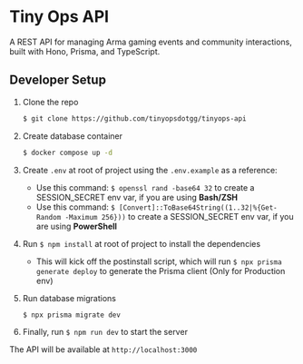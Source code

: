 # Tiny Ops API

A REST API for managing Arma gaming events and community interactions, built with Hono, Prisma, and TypeScript.

## Developer Setup

1. Clone the repo

    ```sh
    $ git clone https://github.com/tinyopsdotgg/tinyops-api
    ```

2. Create database container

    ```sh
    $ docker compose up -d
    ```

3. Create `.env` at root of project using the `.env.example` as a reference:

    - Use this command: `$ openssl rand -base64 32` to create a SESSION_SECRET env var, if you are using **Bash/ZSH**
    - Use this command: `$ [Convert]::ToBase64String((1..32|%{Get-Random -Maximum 256}))` to create a SESSION_SECRET env var, if you are using **PowerShell**

4. Run `$ npm install` at root of project to install the dependencies

    - This will kick off the postinstall script, which will run `$ npx prisma generate deploy` to generate the Prisma client (Only for Production env)

5. Run database migrations

    ```sh
    $ npx prisma migrate dev
    ```

6. Finally, run `$ npm run dev` to start the server

The API will be available at `http://localhost:3000`
